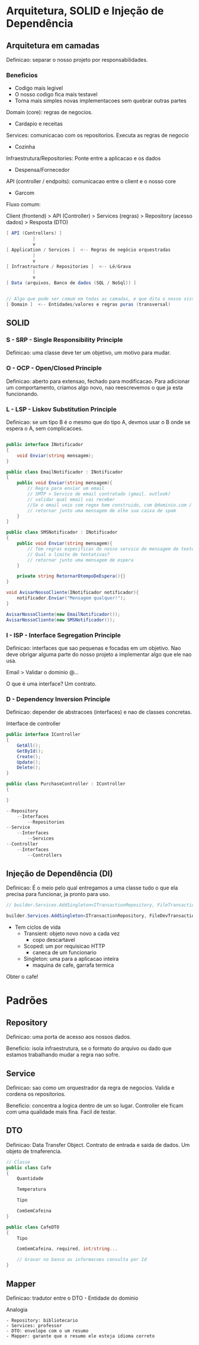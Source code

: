 # Arquitetura, SOLID e Injeção de Dependência

## Arquitetura em camadas

Definicao: separar o nosso projeto por responsabilidades.

### Beneficios

- Codigo mais legivel
- O nosso codigo fica mais testavel
- Torna mais simples novas implementacoes sem quebrar outras partes

Domain (core): regras de negocios.
  - Cardapio e receitas 

Services: comunicacao com os repositorios. Executa as regras de negocio
  - Cozinha

Infraestrutura/Repositories: Ponte entre a aplicacao e os dados
 - Despensa/Fornecedor

API (controller / endpoits): comunicacao entre o client e o nosso core
  - Garcom

Fluxo comum:

Client (frontend) > API (Controller) > Services (regras) > Repository (acesso dados) > Resposta (DTO)

```csharp
[ API (Controllers) ]
          |
          v
[ Application / Services ]  <-- Regras de negócio orquestradas
          |
          v
[ Infrastructure / Repositories ]  <-- Lê/Grava
          |
          v
[ Data (arquivos, Banco de dados (SQL / NoSql)) ]


// Algo que pode ser comum em todas as camadas, e que dita o nosso sistema
[ Domain ]  <-- Entidades/valores e regras puras (transversal)

```

## SOLID

### S - SRP - Single Responsibility Principle

Definicao: uma classe deve ter um objetivo, um motivo para mudar.

### O - OCP - Open/Closed Principle

Definicao: aberto para extensao, fechado para modificacao. Para adicionar um comportamento, criamos algo novo, nao reescrevemos o que ja esta funcionando. 

### L - LSP - Liskov Substitution Principle

Definicao: se um tipo  B é o mesmo que do tipo A, devmos usar o B onde se espera o A, sem complicacoes.

```csharp

public interface INotificador
{
    void Enviar(string mensagem);
}

public class EmailNotificador : INotificador
{
    public void Enviar(string mensagem){
        // Regra para enviar um email
        // SMTP > Servico de email contratado (gmail. outlook)
        // validar qual email vai receber
        //Se o email veio com regex bem construido, com @dominio.com / .com.br
        // retornar junto uma mensagem de olhe sua caixa de spam
    }
}

public class SMSNotificador : INotificador
{
    public void Enviar(string mensagem){
        // Tem regras especificas do nosso servico de mensagem de texto
        // Qual o limite de tentativas?
        // retornar junto uma mensagem de espera
    }

    private string RetornarOtempoDeEspera(){}
}

void AvisarNossoCliente(INotificador notificador){
    notificador.Enviar("Mensagem qualquer!");
}

AvisarNossoCliente(new EmailNotificador());
AvisarNossoCliente(new SMSNotificador());

```

### I - ISP - Interface Segregation Principle

Definicao: interfaces que sao pequenas e focadas em um objetivo. Nao deve obrigar alguma parte do nosso projeto a implementar algo que ele nao usa.

Email > Validar o dominio @...

O que é uma interface? Um contrato.

### D - Dependency Inversion Principle

Definicao: depender de abstracoes (interfaces) e nao de classes concretas.

Interface de controller

```csharp
public interface IController 
{
    GetAll();
    GetById();
    Create();
    Update();
    Delete();
}

public class PurchaseController : IController
{

}

--Repository
    --Interfaces
        --Repositories
--Service
    --Interfaces
        --Services
--Controller
    --Interfaces
        --Controllers
```

## Injeção de Dependência (DI)

Definicao: É o meio pelo qual entregamos a uma classe tudo o que ela precisa para funcionar, ja pronto para uso.

```csharp
// builder.Services.AddSingleton<ITransactionRepository, FileTransactionRepository>

builder.Services.AddSingleton<ITransactionRepository, FileDevTransactionRepository>
```

- Tem ciclos de vida
    - Transient: objeto novo novo a cada vez
        - copo descartavel
    - Scoped: um por requisicao HTTP
        - caneca de um funcionario
    - Singleton: uma para a aplicacao inteira
        - maquina de cafe, garrafa termica

Obter o cafe!

# Padrões

## Repository

Definicao: uma porta de acesso aos nossos dados.

Beneficio: isola infraestrutura, se o formato do arquivo ou dado que estamos trabalhando mudar a regra nao sofre.

## Service

Definicao: sao como um orquestrador da regra de negocios. Valida e cordena os repositorios.

Beneficio: concentra a logica dentro de um so lugar. Controller ele ficam com uma qualidade mais fina. Facil de testar.

## DTO

Definicao: Data Transfer Object. Contrato de entrada e saida de dados. Um objeto de trnaferencia.

```csharp
// Classe
public class Cafe
{
    Quantidade

    Temperatura

    Tipo

    ComSemCafeina
}

public class CafeDTO
{
    Tipo

    ComSemCafeina, required, int/string...

    // Gravar no banco as informacoes consulta por Id
}
```

## Mapper

Definicao: tradutor entre o DTO - Entidade do dominio

Analogia

    - Repository: bibliotecario
    - Services: professor
    - DTO: envelope com o um resumo
    - Mapper: garante que o resumo ele esteja idioma correto


